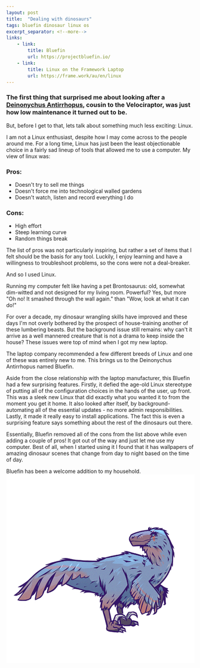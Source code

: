 ```yaml
---
layout: post
title:  "Dealing with dinosaurs"
tags: bluefin dinosaur linux os
excerpt_separator: <!--more-->
links:
    - link:
        title: Bluefin
        url: https://projectbluefin.io/
    - link:
        title: Linux on the Framework Laptop
        url: https://frame.work/au/en/linux
---
```


### The first thing that surprised me about looking after a [Deinonychus Antirrhopus](https://en.wikipedia.org/wiki/Deinonychus), cousin to the Velociraptor, was just how low maintenance it turned out to be.

<!--more-->

But, before I get to that, lets talk about something much less exciting: Linux.

I am not a Linux enthusiast, despite how I may come across to the people around me. For a long time, Linux has just been the least objectionable choice in a fairly sad lineup of tools that allowed me to use a computer. My view of linux was:

### Pros:
- Doesn't try to sell me things
- Doesn't force me into technological walled gardens
- Doesn't watch, listen and record everything I do

### Cons:
- High effort
- Steep learning curve
- Random things break

The list of pros was not particularly inspiring, but rather a set of items that I felt should be the basis for any tool. Luckily, I enjoy learning and have a willingness to troubleshoot problems, so the cons were not a deal-breaker.

And so I used Linux.

Running my computer felt like having a pet Brontosaurus: old, somewhat dim-witted and not designed for my living room. Powerful? Yes, but more "Oh no! It smashed through the wall again." than "Wow, look at what it can do!"

For over a decade, my dinosaur wrangling skills have improved and these days I'm not overly bothered by the prospect of house-training another of these lumbering beasts. But the background issue still remains: why can't it arrive as a well mannered creature that is not a drama to keep inside the house? These issues were top of mind when I got my new laptop.

The laptop company recommended a few different breeds of Linux and one of these was entirely new to me. This brings us to the Deinonychus Antirrhopus named Bluefin.

Aside from the close relationship with the laptop manufacturer, this Bluefin had a few surprising features. Firstly, it defied the age-old Linux stereotype of putting all of the configuration choices in the hands of the user, up front. This was a sleek new Linux that did exactly what you wanted it to from the moment you get it home. It also looked after itself, by background-automating all of the essential updates - no more admin responsibilities. Lastly, it made it really easy to install applications. The fact this is even a surprising feature says something about the rest of the dinosaurs out there.

Essentially, Bluefin removed all of the cons from the list above while even adding a couple of pros! It got out of the way and just let me use my computer. Best of all, when I started using it I found that it has wallpapers of amazing dinosaur scenes that change from day to night based on the time of day.

Bluefin has been a welcome addition to my household.
![Bluefin, the Deinonychus Antirrhopus](/assets/images/posts/bluefin/bluefin.png)
